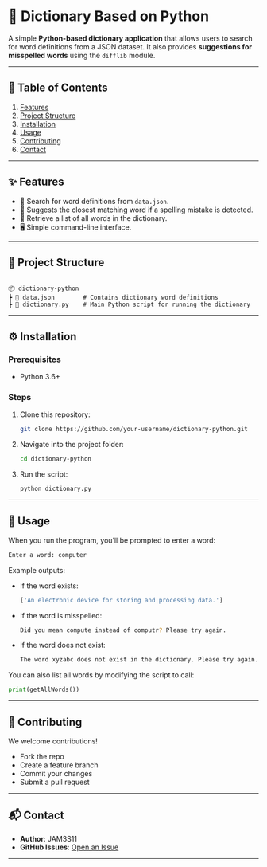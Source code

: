 # 🐍 Dictionary Based on Python  

A simple **Python-based dictionary application** that allows users to search for word definitions from a JSON dataset. It also provides **suggestions for misspelled words** using the `difflib` module.  

---

## 📑 Table of Contents  

1. [Features](#-features)  
2. [Project Structure](#-project-structure)  
3. [Installation](#-installation)  
4. [Usage](#-usage)  
5. [Contributing](#-contributing)  
6. [Contact](#-contact)  

---

## ✨ Features  

- 📖 Search for word definitions from `data.json`.  
- 🔎 Suggests the closest matching word if a spelling mistake is detected.  
- 📜 Retrieve a list of all words in the dictionary.  
- 🖥️ Simple command-line interface.  

---

## 📂 Project Structure  

```

📦 dictionary-python
┣ 📜 data.json        # Contains dictionary word definitions
┣ 📜 dictionary.py    # Main Python script for running the dictionary

````

---

## ⚙️ Installation  

### Prerequisites  
- Python 3.6+  

### Steps  
1. Clone this repository:  
   ```bash
   git clone https://github.com/your-username/dictionary-python.git

2. Navigate into the project folder:

   ```bash
   cd dictionary-python
   ```
3. Run the script:

   ```bash
   python dictionary.py
   ```

---

## 🚀 Usage

When you run the program, you’ll be prompted to enter a word:

```bash
Enter a word: computer
```

Example outputs:

* If the word exists:

  ```bash
  ['An electronic device for storing and processing data.']
  ```

* If the word is misspelled:

  ```bash
  Did you mean compute instead of computr? Please try again.
  ```

* If the word does not exist:

  ```bash
  The word xyzabc does not exist in the dictionary. Please try again.
  ```

You can also list all words by modifying the script to call:

```python
print(getAllWords())
```

---

## 🤝 Contributing

We welcome contributions!

* Fork the repo
* Create a feature branch
* Commit your changes
* Submit a pull request

---

## 📬 Contact

* **Author**: JAM3S11
* **GitHub Issues**: [Open an Issue](https://github.com/your-username/dictionary-python/issues)

---

